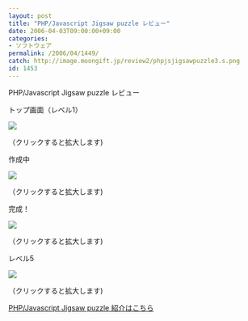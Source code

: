 ```yaml
---
layout: post
title: "PHP/Javascript Jigsaw puzzle レビュー"
date: 2006-04-03T09:00:00+09:00
categories:
- ソフトウェア
permalink: /2006/04/1449/
catch: http://image.moongift.jp/review2/phpjsjigsawpuzzle3.s.png
id: 1453
---
```

PHP/Javascript Jigsaw puzzle レビュー  
<!--more-->

トップ画面（レベル1）

  

[![](http://image.moongift.jp/review2/phpjsjigsawpuzzle1.s.png)](http://image.moongift.jp/review2/phpjsjigsawpuzzle1.png)  
  
（クリックすると拡大します)

  

作成中

  

[![](http://image.moongift.jp/review2/phpjsjigsawpuzzle2.s.png)](http://image.moongift.jp/review2/phpjsjigsawpuzzle2.png)  
  
（クリックすると拡大します)

  

完成！

  

[![](http://image.moongift.jp/review2/phpjsjigsawpuzzle3.s.png)](http://image.moongift.jp/review2/phpjsjigsawpuzzle3.png)  
  
（クリックすると拡大します)

  

レベル5

  

[![](http://image.moongift.jp/review2/phpjsjigsawpuzzle4.s.png)](http://image.moongift.jp/review2/phpjsjigsawpuzzle4.png)  
  
（クリックすると拡大します)

  

[PHP/Javascript Jigsaw puzzle 紹介はこちら](http://oss.moongift.jp/intro/i-1446.html)

